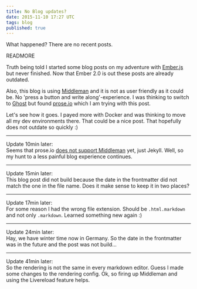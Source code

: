 ```yaml
---
title: No Blog updates?
date: 2015-11-10 17:27 UTC
tags: blog
published: true
---
```


What happened? There are no recent posts.

READMORE

Truth being told I started some blog posts on my adventure with [Ember.js](http://www.emberjs.com) but  never finished. Now that Ember 2.0 is out these posts are already outdated.

Also, this blog is using [Middleman](https://middlemanapp.com) and it is not as user friendly as it could be. No 'press a button and write along'-experience. I was thinking to switch to [Ghost](https://ghost.org/) but found [prose.io](http://prose.io) which I am trying with this post.

Let's see how it goes. I payed more with Docker and was thinking to move all my dev environments there. That could be a nice post. That hopefully does not outdate so quickly :)

---

Update 10min later:  
Seems that prose.io [does not support Middleman](https://github.com/prose/prose/issues/561) yet, just Jekyll. Well, so my hunt to a less painful blog experience continues.

---

Update 15min later:  
This blog post did not build because the date in the frontmatter did not match the one in the file name. Does it make sense to keep it in two places?

---

Update 17min later:  
For some reason I had the wrong file extension. Should be `.html.markdown` and not only `.markdown`. Learned something new again :)

---

Update 24min later:  
Hay, we have winter time now in Germany. So the date in the frontmatter was in the future and the post was not build...

---

Update 41min later:  
So the rendering is not the same in every markdown editor. Guess I made some changes to the rendering config. Ok, so firing up Middleman and using the Livereload feature helps.
